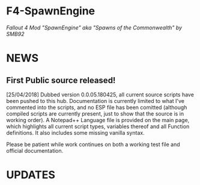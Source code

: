 # F4-SpawnEngine
*Fallout 4 Mod "SpawnEngine" aka "Spawns of the Commonwealth" by SMB92*

# NEWS

## First Public source released!
[25/04/2018] Dubbed version 0.0.05.180425, all current source scripts have been pushed to this hub. Documentation is currently limited to what I've commented into the scripts, and no ESP file has been comitted (although compiled scripts are currently present, just to show that the source is in working order). A Notepad++ Language file is provided on the main page, which highlights all current script types, variables thereof and all Function definitions. It also includes some missing vanilla syntax. 

Please be patient while work continues on both a working test file and official documentation.

# UPDATES
